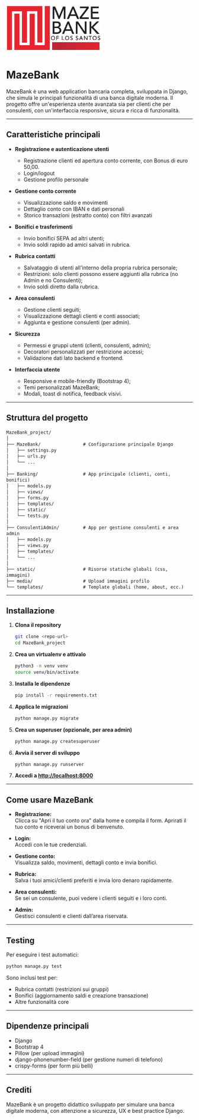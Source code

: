 ![MazeBank Logo](MazeBank/static/imgs/logo2.jpg)

# MazeBank

MazeBank è una web application bancaria completa, sviluppata in Django, che simula le principali funzionalità di una banca digitale moderna. Il progetto offre un'esperienza utente avanzata sia per clienti che per consulenti, con un'interfaccia responsive, sicura e ricca di funzionalità.

---

## Caratteristiche principali

- **Registrazione e autenticazione utenti**
  - Registrazione clienti ed apertura conto corrente, con Bonus di euro 50,00.
  - Login/logout 
  - Gestione profilo personale
    

- **Gestione conto corrente**
  - Visualizzazione saldo e movimenti
  - Dettaglio conto con IBAN e dati personali
  - Storico transazioni (estratto conto) con filtri avanzati


- **Bonifici e trasferimenti**
  - Invio bonifici SEPA ad altri utenti;
  - Invio soldi rapido ad amici salvati in rubrica.


- **Rubrica contatti**
  - Salvataggio di utenti all'interno della propria rubrica personale;
  - Restrizioni: solo clienti possono essere aggiunti alla rubrica (no Admin e no Consulenti);
  - Invio soldi diretto dalla rubrica.


- **Area consulenti**
  - Gestione clienti seguiti;
  - Visualizzazione dettagli clienti e conti associati;
  - Aggiunta e gestione consulenti (per admin).


- **Sicurezza**
  - Permessi e gruppi utenti (clienti, consulenti, admin);
  - Decoratori personalizzati per restrizione accessi;
  - Validazione dati lato backend e frontend.


- **Interfaccia utente**
  - Responsive e mobile-friendly (Bootstrap 4);
  - Temi personalizzati MazeBank;
  - Modali, toast di notifica, feedback visivi.

---

## Struttura del progetto

```
MazeBank_project/
│
├── MazeBank/                # Configurazione principale Django
│   ├── settings.py
│   ├── urls.py
│   └── ...
│
├── Banking/                 # App principale (clienti, conti, bonifici)
│   ├── models.py
│   ├── views/
│   ├── forms.py
│   ├── templates/
│   ├── static/
│   └── tests.py
│
├── ConsulentiAdmin/         # App per gestione consulenti e area admin
│   ├── models.py
│   ├── views.py
│   ├── templates/
│   └── ...
│
├── static/                  # Risorse statiche globali (css, immagini)
├── media/                   # Upload immagini profilo
└── templates/               # Template globali (home, about, ecc.)
```

---

## Installazione

1. **Clona il repository**
   ```bash
   git clone <repo-url>
   cd MazeBank_project
   ```

2. **Crea un virtualenv e attivalo**
   ```bash
   python3 -m venv venv
   source venv/bin/activate
   ```

3. **Installa le dipendenze**
   ```bash
   pip install -r requirements.txt
   ```

4. **Applica le migrazioni**
   ```bash
   python manage.py migrate
   ```

5. **Crea un superuser (opzionale, per area admin)**
   ```bash
   python manage.py createsuperuser
   ```

6. **Avvia il server di sviluppo**
   ```bash
   python manage.py runserver
   ```

7. **Accedi a [http://localhost:8000](http://localhost:8000)**

---

## Come usare MazeBank

- **Registrazione:**  
  Clicca su "Apri il tuo conto ora" dalla home e compila il form. Aprirati il tuo conto e riceverai un bonus di benvenuto.
  
  
- **Login:**  
  Accedi con le tue credenziali.
  
  
- **Gestione conto:**  
  Visualizza saldo, movimenti, dettagli conto e invia bonifici.

  
- **Rubrica:**  
  Salva i tuoi amici/clienti preferiti e invia loro denaro rapidamente.

  
- **Area consulenti:**  
  Se sei un consulente, puoi vedere i clienti seguiti e i loro conti.

  
- **Admin:**  
  Gestisci consulenti e clienti dall’area riservata.

---

## Testing

Per eseguire i test automatici:
```bash
python manage.py test
```
Sono inclusi test per:
- Rubrica contatti (restrizioni sui gruppi)
- Bonifici (aggiornamento saldi e creazione transazione)
- Altre funzionalità core

---

## Dipendenze principali

- Django
- Bootstrap 4
- Pillow (per upload immagini)
- django-phonenumber-field (per gestione numeri di telefono)
- crispy-forms (per form più belli)

---

## Crediti

MazeBank è un progetto didattico sviluppato per simulare una banca digitale moderna, con attenzione a sicurezza, UX e best practice Django.

